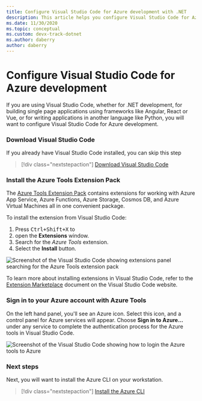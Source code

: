 ```yaml
---
title: Configure Visual Studio Code for Azure development with .NET
description: This article helps you configure Visual Studio Code for Azure development including getting the right plugins installed and configured in VS Code
ms.date: 11/30/2020
ms.topic: conceptual
ms.custom: devx-track-dotnet
ms.author: daberry
author: daberry
---
```


# Configure Visual Studio Code for Azure development

If you are using Visual Studio Code, whether for .NET development, for building single page applications using frameworks like Angular, React or Vue, or for writing applications in another language like Python, you will want to configure Visual Studio Code for Azure development.

### Download Visual Studio Code

If you already have Visual Studio Code installed, you can skip this step

> [!div class="nextstepaction"]
> [Download Visual Studio Code](https://code.visualstudio.com/download)

### Install the Azure Tools Extension Pack

The [Azure Tools Extension Pack](https://marketplace.visualstudio.com/items?itemName=ms-vscode.vscode-node-azure-pack) contains extensions for working with Azure App Service, Azure Functions, Azure Storage, Cosmos DB, and Azure Virtual Machines all in one convenient package.

To install the extension from Visual Studio Code:

1. Press <kbd>Ctrl+Shift+X</kbd> to
2.  open the **Extensions** window.
3. Search for the *Azure Tools* extension.
4. Select the **Install** button.

![Screenshot of the Visual Studio Code showing extensions panel searching for the Azure Tools extension pack](./media/visual-studio-code-azure-tools.png)

To learn more about installing extensions in Visual Studio Code, refer to the [Extension Marketplace](https://code.visualstudio.com/docs/editor/extension-gallery) document on the Visual Studio Code website.

### Sign in to your Azure account with Azure Tools

On the left hand panel, you'll see an Azure icon. Select this icon, and a control panel for Azure services will appear. Choose **Sign in to Azure...** under any service to complete the authentication process for the Azure tools in Visual Studio Code.

![Screenshot of the Visual Studio Code showing how to login the Azure tools to Azure](./media/visual-studio-code-azure-login.png)

### Next steps

Next, you will want to install the Azure CLI on your workstation.

> [!div class="nextstepaction"]
> [Install the Azure CLI](./install-azure-cli.md)

